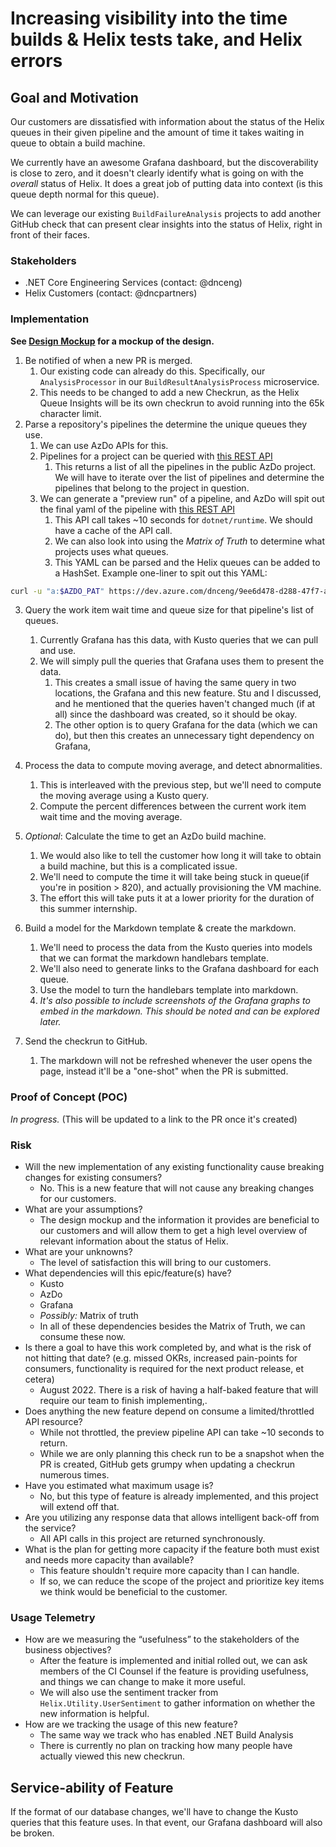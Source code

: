 #  Increasing visibility into the time builds & Helix tests take, and Helix errors 

## Goal and Motivation

Our customers are dissatisfied with information about the status of the Helix queues in their given pipeline and the amount of time it takes waiting in queue to obtain a build machine. 

We currently have an awesome Grafana dashboard, but the discoverability is close to zero, and it doesn't clearly identify what is going on with the *overall* status of Helix. It does a great job of putting data into context (is this queue depth normal for this queue).

We can leverage our existing `BuildFailureAnalysis` projects to add another GitHub check that can present clear insights into the status of Helix, right in front of their faces.


### Stakeholders

* .NET Core Engineering Services (contact: @dnceng)
* Helix Customers (contact: @dncpartners)

### Implementation

**See [Design Mockup](IncreaseVisibilityHelixQueues/design-mockup.md) for a mockup of the design.**

1. Be notified of when a new PR is merged.
   1. Our existing code can already do this. Specifically, our `AnalysisProcessor` in our `BuildResultAnalysisProcess` microservice.
   2. This needs to be changed to add a new Checkrun, as the Helix Queue Insights will be its own checkrun to avoid running into the 65k character limit.
2. Parse a repository's pipelines the determine the unique queues they use.
   1. We can use AzDo APIs for this.
   2. Pipelines for a project can be queried with [this REST API](https://docs.microsoft.com/en-us/rest/api/azure/devops/pipelines/pipelines/list?view=azure-devops-rest-6.0)
      1. This returns a list of all the pipelines in the public AzDo project. We will have to iterate over the list of pipelines and determine the pipelines that belong to the project in question.
   3. We can generate a "preview run" of a pipeline, and AzDo will spit out the final yaml of the pipeline with [this REST API](https://docs.microsoft.com/en-us/rest/api/azure/devops/pipelines/preview/preview?view=azure-devops-rest-7.1)
      1. This API call takes ~10 seconds for `dotnet/runtime`. We should have a cache of the API call.
      2. We can also look into using the *Matrix of Truth* to determine what projects uses what queues.
      3. This YAML can be parsed and the Helix queues can be added to a HashSet. Example one-liner to spit out this YAML:
```bash
curl -u "a:$AZDO_PAT" https://dev.azure.com/dnceng/9ee6d478-d288-47f7-aacc-f6e6d082ae6d/_apis/pipelines/686/preview?api-version=7.1-preview.1 -X POST -H 'Content-Type: application/json' --data '{"previewRun": true}' | jq .finalYaml | sed 's/\\n/\n/g'
```
3. Query the work item wait time and queue size for that pipeline's list of queues.
   1. Currently Grafana has this data, with Kusto queries that we can pull and use.
   2. We will simply pull the queries that Grafana uses them to present the data.
      1. This creates a small issue of having the same query in two locations, the Grafana and this new feature. Stu and I discussed, and he mentioned that the queries haven't changed much (if at all) since the dashboard was created, so it should be okay.
      2. The other option is to query Grafana for the data (which we can do), but then this creates an unnecessary tight dependency on Grafana,

4. Process the data to compute moving average, and detect abnormalities.
   1. This is interleaved with the previous step, but we'll need to compute the moving average using a Kusto query.
   2. Compute the percent differences between the current work item wait time and the moving average.
  
5. *Optional*: Calculate the time to get an AzDo build machine.
   1. We would also like to tell the customer how long it will take to obtain a build machine, but this is a complicated issue.
   2. We'll need to compute the time it will take being stuck in queue(if you're in position > 820), and actually provisioning the VM machine.
   3. The effort this will take puts it at a lower priority for the duration of this summer internship.
   
6. Build a model for the Markdown template & create the markdown.
   1. We'll need to process the data from the Kusto queries into models that we can format the markdown handlebars template.
   2. We'll also need to generate links to the Grafana dashboard for each queue.
   3. Use the model to turn the handlebars template into markdown.
   4. *It's also possible to include screenshots of the Grafana graphs to embed in the markdown. This should be noted and can be explored later.*

7. Send the checkrun to GitHub.
   1. The markdown will not be refreshed whenever the user opens the page, instead it'll be a "one-shot" when the PR is submitted.

### Proof of Concept (POC)

*In progress.* (This will be updated to a link to the PR once it's created)

### Risk

- Will the new implementation of any existing functionality cause breaking changes for existing consumers?
  - No. This is a new feature that will not cause any breaking changes for our customers.
- What are your assumptions?
  - The design mockup and the information it provides are beneficial to our customers and will allow them to get a high level overview of relevant information about the status of Helix.
- What are your unknowns?
  - The level of satisfaction this will bring to our customers.
- What dependencies will this epic/feature(s) have?
  - Kusto
  - AzDo
  - Grafana
  - *Possibly:* Matrix of truth
  - In all of these dependencies besides the Matrix of Truth, we can consume these now. 
- Is there a goal to have this work completed by, and what is the risk of not hitting that date? (e.g. missed OKRs, increased pain-points for consumers, functionality is required for the next product release, et cetera)
  - August 2022. There is a risk of having a half-baked feature that will require our team to finish implementing,.
- Does anything the new feature depend on consume a limited/throttled API resource? 
  - While not throttled, the preview pipeline API can take ~10 seconds to return.
  - While we are only planning this check run to be a snapshot when the PR is created, GitHub gets grumpy when updating a checkrun numerous times.
- Have you estimated what maximum usage is? 
  - No, but this type of feature is already implemented, and this project will extend off that.
- Are you utilizing any response data that allows intelligent back-off from the service?
  - All API calls in this project are returned synchronously.
- What is the plan for getting more capacity if the feature both must exist and needs more capacity than available?
  - This feature shouldn't require more capacity than I can handle.
  - If so, we can reduce the scope of the project and prioritize key items we think would be beneficial to the customer.

### Usage Telemetry

- How are we measuring the “usefulness” to the stakeholders of the business objectives?
  - After the feature is implemented and initial rolled out, we can ask members of the CI Counsel if the feature is providing usefulness, and things we can change to make it more useful.
  - We will also use the sentiment tracker from `Helix.Utility.UserSentiment` to gather information on whether the new information is helpful.
- How are we tracking the usage of this new feature?
  - The same way we track who has enabled .NET Build Analysis
  - There is currently no plan on tracking how many people have actually viewed this new checkrun.

## Service-ability of Feature

If the format of our database changes, we'll have to change the Kusto queries that this feature uses. In that event, our Grafana dashboard will also be broken.
